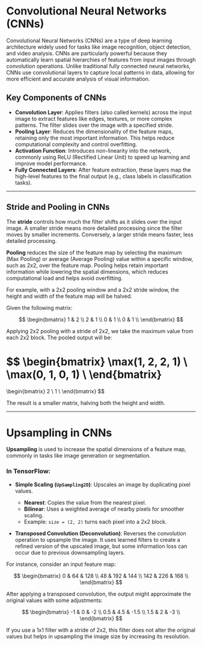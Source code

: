 # Convolutional Neural Networks (CNNs)

Convolutional Neural Networks (CNNs) are a type of deep learning architecture widely used for tasks like image recognition, object detection, and video analysis. CNNs are particularly powerful because they automatically learn spatial hierarchies of features from input images through convolution operations. Unlike traditional fully connected neural networks, CNNs use convolutional layers to capture local patterns in data, allowing for more efficient and accurate analysis of visual information.

## Key Components of CNNs

- **Convolution Layer**: Applies filters (also called kernels) across the input image to extract features like edges, textures, or more complex patterns. The filter slides over the image with a specified stride.
- **Pooling Layer**: Reduces the dimensionality of the feature maps, retaining only the most important information. This helps reduce computational complexity and control overfitting.
- **Activation Function**: Introduces non-linearity into the network, commonly using ReLU (Rectified Linear Unit) to speed up learning and improve model performance.
- **Fully Connected Layers**: After feature extraction, these layers map the high-level features to the final output (e.g., class labels in classification tasks).

---

## Stride and Pooling in CNNs

The **stride** controls how much the filter shifts as it slides over the input image. A smaller stride means more detailed processing since the filter moves by smaller increments. Conversely, a larger stride means faster, less detailed processing.

**Pooling** reduces the size of the feature map by selecting the maximum (Max Pooling) or average (Average Pooling) value within a specific window, such as 2x2, over the feature map. Pooling helps retain important information while lowering the spatial dimensions, which reduces computational load and helps avoid overfitting.

For example, with a 2x2 pooling window and a 2x2 stride window, the height and width of the feature map will be halved.

Given the following matrix:

$$
\begin{bmatrix}
1 & 2 \\
2 & 1 \\
0 & 1 \\
0 & 1 \\
\end{bmatrix}
$$

Applying 2x2 pooling with a stride of 2x2, we take the maximum value from each 2x2 block. The pooled output will be:

$$
\begin{bmatrix}
\max(1, 2, 2, 1) \\
\max(0, 1, 0, 1) \\
\end{bmatrix}
=
\begin{bmatrix}
2 \\
1 \\
\end{bmatrix}
$$

The result is a smaller matrix, halving both the height and width.

---

# Upsampling in CNNs

**Upsampling** is used to increase the spatial dimensions of a feature map, commonly in tasks like image generation or segmentation.

### In TensorFlow:

- **Simple Scaling (`UpSampling2D`)**: Upscales an image by duplicating pixel values.
    - **Nearest**: Copies the value from the nearest pixel.
    - **Bilinear**: Uses a weighted average of nearby pixels for smoother scaling.
    - Example: `size = (2, 2)` turns each pixel into a 2x2 block.

- **Transposed Convolution (Deconvolution)**: Reverses the convolution operation to upsample the image. It uses learned filters to create a refined version of the upscaled image, but some information loss can occur due to previous downsampling layers.

For instance, consider an input feature map:

$$
\begin{bmatrix}
0 & 64 & 128 \\
48 & 192 & 144 \\
142 & 226 & 168 \\
\end{bmatrix}
$$

After applying a transposed convolution, the output might approximate the original values with some adjustments:

$$
\begin{bmatrix}
-1 & 0 & -2 \\
0.5 & 4.5 & -1.5 \\
1.5 & 2 & -3 \\
\end{bmatrix}
$$

If you use a 1x1 filter with a stride of 2x2, this filter does not alter the original values but helps in upsampling the image size by increasing its resolution.
